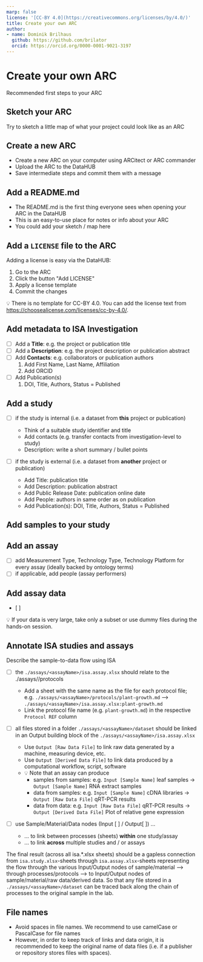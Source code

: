 ```yaml
---
marp: false
license: '[CC-BY 4.0](https://creativecommons.org/licenses/by/4.0/)'
title: Create your own ARC
author:
- name: Dominik Brilhaus
  github: https://github.com/brilator
  orcid: https://orcid.org/0000-0001-9021-3197
---
```



# Create your own ARC

Recommended first steps to your ARC

## Sketch your ARC

Try to sketch a little map of what your project could look like as an ARC

## Create a new ARC

- Create a new ARC on your computer using ARCitect or ARC commander
- Upload the ARC to the DataHUB
- Save intermediate steps and commit them with a message

## Add a README.md

- The README.md is the first thing everyone sees when opening your ARC in the DataHUB
- This is an easy-to-use place for notes or info about your ARC
- You could add your sketch / map here

## Add a `LICENSE` file to the ARC

Adding a license is easy via the DataHUB:
  
  1. Go to the ARC
  2. Click the button "Add LICENSE"
  3. Apply a license template
  4. Commit the changes

:bulb: There is no template for CC-BY 4.0. You can add the license text from https://choosealicense.com/licenses/cc-by-4.0/.

## Add metadata to ISA Investigation

- [ ] Add a **Title**: e.g. the project or publication title
- [ ] Add a **Description**: e.g. the project description or  publication abstract
- [ ] Add **Contacts**: e.g. collaborators or publication authors
  1. Add First Name, Last Name, Affiliation
  2. Add ORCID
- [ ] Add Publication(s)
  1. DOI, Title, Authors, Status = Published

## Add a study

- [ ] if the study is internal (i.e. a dataset from **this** project or publication)
  - Think of a suitable study identifier and title
  - Add contacts (e.g. transfer contacts from investigation-level to study)
  - Description: write a short summary / bullet points

- [ ] if the study is external (i.e. a dataset from **another**  project or publication)
  - Add Title: publication title
  - Add Description: publication abstract
  - Add Public Release Date: publication online date
  - Add People: authors in same order as on publication
  - Add Publication(s): DOI, Title, Authors, Status = Published

## Add samples to your study



## Add an assay

- [ ] add Measurement Type, Technology Type, Technology Platform for every assay (ideally backed by ontology terms)
- [ ] if applicable, add people (assay performers)

## Add assay data

- [ ] 

:bulb: If your data is very large, take only a subset or use dummy files during the hands-on session.


## Annotate ISA studies and assays

Describe the sample-to-data flow using ISA

- [ ] the `./assays/<assayName>/isa.assay.xlsx` should relate to the ./assays/<assayName>/protocols
  - Add a sheet with the same name as the file for each protocol file; e.g. `./assays/<assayName>/protocols/plant-growth.md` --> `./assays/<assayName>/isa.assay.xlsx:plant-growth.md`
  - Link the protocol file name (e.g. `plant-growth.md`) in the respective `Protocol REF` column

- [ ] all files stored in a folder `./assays/<assayName>/dataset` should be linked in an Output building block of the `./assays/<assayName>/isa.assay.xlsx`
  - Use `Output [Raw Data File]` to link raw data generated by a machine, measuring device, etc.
  - Use `Output [Derived Data File]` to link data produced by a computational workflow, script, software
  - :bulb: Note that an assay can produce
    - samples from samples: e.g. `Input [Sample Name]` leaf samples -> `Output [Sample Name]` RNA extract samples
    - data from samples: e.g. `Input [Sample Name]` cDNA libraries -> `Output [Raw Data File]` qRT-PCR results
    - data from data: e.g. `Input [Raw Data File]` qRT-PCR results -> `Output [Derived Data File]` Plot of relative gene expression

- [ ] use Sample/Material/Data nodes (Input [ ] / Output[ ]) ...
  - ... to link between processes (sheets) **within** one study/assay
  - ... to link **across** multiple studies and / or assays

The final result (across all isa.*.xlsx sheets) should be a gapless connection from `isa.study.xlsx`-sheets through `isa.assay.xlsx`-sheets representing the flow through the various Input/Output nodes of sample/material --> through processes/protocols --> to Input/Output nodes of sample/material/raw data/derived data.
So that any file stored in a `./assays/<assayName>/dataset` can be traced back along the chain of processes to the original sample in the lab. 

## File names

- Avoid spaces in file names. We recommend to use camelCase or PascalCase for file names
- However, in order to keep track of links and data origin, it is recommended to keep the original name of data files (i.e. if a publisher or repository stores files with spaces).